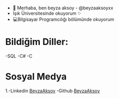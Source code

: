 - 👋 Merhaba, ben beyza aksoy - @beyzaaksoyxx
- Işık Üniversitesinde okuyorum ✨
- 💻Bilgisayar Programcılığı bölümünde okuyorum

<h1> Bildiğim Diller: </h1>
 
-SQL
-C#
-C


<h1> Sosyal Medya </h1>
1.<ing

-Linkedin [BeyzaAksoy](https://www.linkedin.com/in/beyza-aksoy-0a369b22a/)
-Github [BeyzaAksoy](https://github.com/beyzaaksoyxx)




